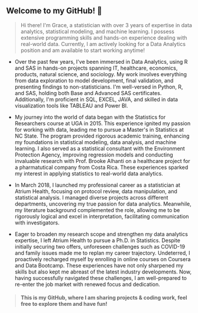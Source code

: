  ## Welcome to my GitHub! 👋

> Hi there! I'm Grace, a statistician with over 3 years of expertise in data analytics, statistical modeling, and machine learning. I possess extensive programming skills and hands-on experience dealing with real-world data. Currently, I am actively looking for a Data Analytics position and am available to start working anytime! 

* Over the past few years, I've been immersed in Data Analytics, using R and SAS in hands-on projects spanning IT, healthcare, economics, products, natural science, and sociology. My work involves everything from data exploration to model development, final validation, and presenting findings to non-statisticians. I'm well-versed in Python, R, and SAS, holding both Base and Advanced SAS certificates. Additionally, I'm proficient in SQL, EXCEL, JAVA, and skilled in data visualization tools like TABLEAU and Power BI.

* My journey into the world of data began with the Statistics for Researchers course at UGA in 2015. This experience ignited my passion for working with data, leading me to pursue a Master's in Statistics at NC State. The program provided rigorous academic training, enhancing my foundations in statistical modeling, data analysis, and machine learning. I also served as a statistical consultant with the Environment Protection Agency, improving regression models and conducting invaluable research with Prof. Brooke Alhanti on a healthcare project for a pharmatutical company from Costa Rica. These experiences sparked my interest in applying statistics to real-world data analytics.

* In March 2018, I launched my professional career as a statistician at Atrium Health, focusing on protocol review, data manipulation, and statistical analysis. I managed diverse projects across different departments, uncovering my true passion for data analytics. Meanwhile, my literature background complemented the role, allowing me to be rigorously logical and excel in interpretation, facilitating communication with investigators.

* Eager to broaden my research scope and strengthen my data analytics expertise, I left Atrium Health to pursue a Ph.D. in Statistics. Despite initially securing two offers, unforeseen challenges such as COVID-19 and family issues made me to replan my career trajectory. Undeterred, I proactively recharged myself by enrolling in online courses on Coursera and Data Bootcamp. These experiences have not only sharpened my skills but also kept me abreast of the latest industry developments. Now, having successfully navigated these challenges, I am well-prepared to re-enter the job market with renewed focus and dedication.

> #### This is my GitHub, where I am sharing projects & coding work, feel free to explore them and have fun!



